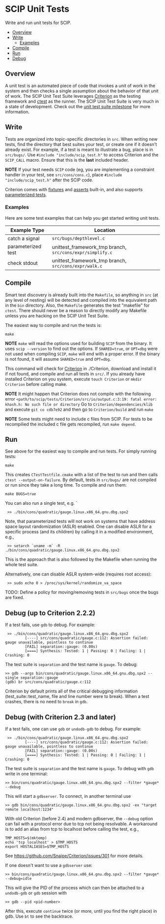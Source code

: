 # SCIP Unit Tests

Write and run unit tests for SCIP.

- [Overview](#overview)
- [Write](#write)
  - [Examples](#examples)
- [Compile](#compile)
- [Run](#run)
- [Debug](#debug)

## Overview

A unit test is an automated piece of code that invokes a unit of work in the system and then checks a single assumption about the behavior of that unit of work. The SCIP Unit Test Suite leverages [Criterion](http://criterion.readthedocs.io/en/master/) as the testing framework and [ctest](https://cmake.org/cmake/help/v2.8.8/ctest.html) as the runner. The SCIP Unit Test Suite is very much in a state of development. Check out the [unit test suite milestone](https://git.zib.de/integer/scip/-/milestones/2) for more information.

## Write

Tests are organized into topic-specific directories in `src`. When writing new tests, find the directory that best suites your test, or create one if it doesn't already exist. For example, if a test is meant to illustrate a bug, place is in `src/bugs/`. Use `#include "include/scip_test.h"` to access Criterion and the `SCIP_CALL` macro. Ensure that this is the **last** included header.

**NOTE** If your test needs `SCIP` code (eg, you are implementing a constraint handler in your test, see `src/cons/cons.c`), place `#include "include/scip_test.h"` after the SCIP code.

Criterion comes with [fixtures](http://criterion.readthedocs.io/en/master/starter.html?highlight=fixture#fixtures) and [asserts](http://criterion.readthedocs.io/en/master/assert.html) built-in, and also supports [parameterized tests](http://criterion.readthedocs.io/en/master/parameterized.html).

### Examples

Here are some test examples that can help you get started writing unit tests.

| Example Type| Location |
| ------ | ------ |
| catch a signal | `src/bugs/depthlevel.c` |
| parameterized test | unittest_framework_tmp branch, `src/cons/expr/simplify.c` |
| check stdout | unittest_framework_tmp branch, `src/cons/expr/walk.c` |

## Compile

Smart test discovery is already built into the `Makefile`, so anything in `src` (at any level of nesting) will be detected and compiled into the equivalent path in the `bin` directory. Also, the `Makefile` generates the test "makefile" for `ctest`. There should never be a reason to directly modify any Makefile unless you are hacking on the SCIP Unit Test Suite.

The easiest way to compile and run the tests is:

```
make
```

**NOTE** `make` will read the options used for building `SCIP` from the binary. It uses `scip --version` to find out the options.
If `SHARED=true`, or `OPT=dbg`  were not used when compiling `SCIP`, `make` will end with a proper error. If the binary is not found, it will
assume `SHARED=true` and `OPT=dbg`.

This command will check for [Criterion](http://criterion.readthedocs.io/en/master/) in ./Criterion, download and install it if not found, and compile and run all tests in `src/`.
If you already have installed Criterion on you system, execute `touch Criterion` or `mkdir Criterion` before calling make.

**NOTE** It might happen that Criterion does not compile with the following error
`<path/to/scip/tests/Criterion/src/io/output.c:3:19: fatal error: khash.h: No such file or directory`
Go to `Criterion/dependencies/klib` and execute `git co cdb7e92` and then go to `Criterion/build` and run `make`

**NOTE** Some tests might need to include c files from SCIP. For tests to be recompilied the included c file gets recompiled, run `make depend`.

## Run

See above for the easiest way to compile and run tests. For simply running tests:

```
make
```

This creates `CTestTestfile.cmake` with a list of the test to run and then calls `ctest --output-on-failure`. By default, tests in `src/bugs/` are not compiled or run since they take a long time. To compile and run them:

```
make BUGS=true
```

You can also run a single test, e.g. `
```
 >> ./bin/cons/quadratic/gauge.linux.x86_64.gnu.dbg.spx2
```

Note, that parameterized tests will not work on systems that have address
space layout randomization (ASLR) enabled. One can disable ASLR for a
specific process (and its children) by calling it in a modified environment, e.g.,
```
 >> setarch `uname -m` -R ./bin/cons/quadratic/gauge.linux.x86_64.gnu.dbg.spx2
```

This is the approach that is also followed by the Makefile when running
the whole test suite.

Alternatively, one can disable ASLR system-wide (requires root access):
```
 >> sudo echo 0 > /proc/sys/kernel/randomize_va_space
```

TODO: Define a policy for moving/removing tests in `src/bugs` once the bugs are fixed.

## Debug (up to Criterion 2.2.2)

If a test fails, use `gdb` to debug. For example:

```
 >> ./bin/cons/quadratic/gauge.linux.x86_64.gnu.dbg.spx2
         [----] src/cons/quadratic/gauge.c:112: Assertion failed: gauge unavailable, pointless to continue
         [FAIL] separation::gauge: (0.00s)
         [====] Synthesis: Tested: 1 | Passing: 0 | Failing: 1 | Crashing: 0
```

The test suite is `separation` and the test name is `gauge`. To debug:

```
>> gdb --args bin/cons/quadratic/gauge.linux.x86_64.gnu.dbg.spx2 --single separation::gauge
(gdb) br src/cons/quadratic/gauge.c:112
```

Criterion by default prints all of the critical debugging information (test_suite::test_name, file and line number were to break). When a test crashes, there is no need to `break` in `gdb`.

## Debug (with Criterion 2.3 and later)

If a test fails, one can use `gdb` or `undodb-gdb` to debug. For example:

```
 >> ./bin/cons/quadratic/gauge.linux.x86_64.gnu.dbg.spx2
         [----] src/cons/quadratic/gauge.c:112: Assertion failed: gauge unavailable, pointless to continue
         [FAIL] separation::gauge: (0.00s)
         [====] Synthesis: Tested: 1 | Passing: 0 | Failing: 1 | Crashing: 0
```

The test suite is `separation` and the test name is `gauge`. To debug with `gdb` write in one terminal:

```
>> bin/cons/quadratic/gauge.linux.x86_64.gnu.dbg.spx2 --filter *gauge* --debug
```
This will start a `gdbserver`. To connect, in another terminal use
```
>> gdb bin/cons/quadratic/gauge.linux.x86_64.gnu.dbg.spx2 -ex "target remote localhost:1234"
```

With old Criterion (before 2.4) and modern gdbserver, the `--debug` option can fail with a protocol error due to tcp not being resolvable.
A workaround is to add an alias from tcp to localhost before calling the test, e.g.,
```
TMP_HOSTS=$(mktemp)
echo 'tcp localhost' > $TMP_HOSTS
export HOSTALIASES=$TMP_HOSTS
```
See https://github.com/Snaipe/Criterion/issues/301 for more details.

If one doesn't want to use a `gdbserver` use:
```
>> bin/cons/quadratic/gauge.linux.x86_64.gnu.dbg.spx2 --filter *gauge* --debug=idle
```
This will give the PID of the process which can then be attached to a `undodb-gdb` or `gdb` session with
```
>> gdb --pid <pid-number>
```

After this, execute `continue` twice (or more, until you find the right place) in gdb.
Use `bt` to see the backtrace.
